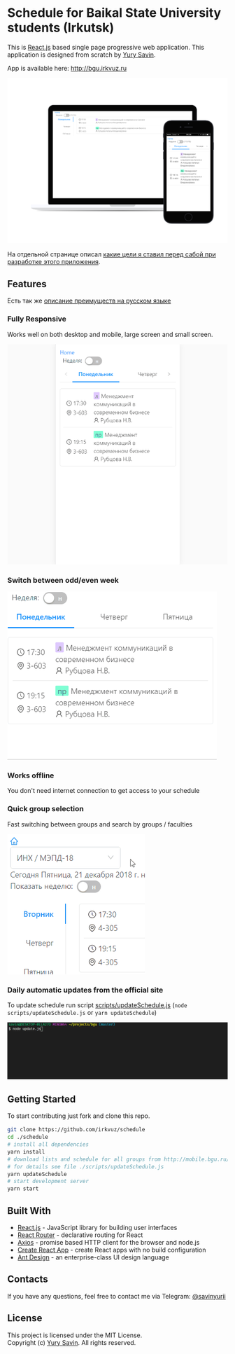 # Schedule for Baikal State University students (Irkutsk)

This is [React.js](https://reactjs.org) based single page progressive web application. This application is designed from scratch by [Yury Savin](https://github.com/baitun).  

App is available here: http://bgu.irkvuz.ru  

[![Desktop and Mobile](docs/screenshots/1/4.png)](https://bgu.irkvuz.ru)

На отдельной странице описал [какие цели я ставил перед сабой при разработке этого приложения](docs/GOALS.md).

## Features

Есть так же [описание преимуществ на русском языке](docs/FEATURES.md)

### Fully Responsive

Works well on both desktop and mobile, large screen and small screen.

![Rotate example](docs/screenshots/rotate.gif)

### Switch between odd/even week

![Parity screenshot](docs/screenshots/parity.gif)

### Works offline

You don't need internet connection to get access to your schedule

### Quick group selection

Fast switching between groups and search by groups / faculties

![Select screenshot](docs/screenshots/select.gif)


### Daily automatic updates from the official site

To update schedule run script [scripts/updateSchedule.js](./scripts/updateSchedule.js) (`node scripts/updateSchedule.js` or `yarn updateSchedule`)

![Update screenshot](docs/screenshots/update.gif)

## Getting Started

To start contributing just fork and clone this repo.

```sh
git clone https://github.com/irkvuz/schedule
cd ./schedule
# install all dependencies
yarn install
# download lists and schedule for all groups from http://mobile.bgu.ru/ to /public/data/ 
# for details see file ./scripts/updateSchedule.js
yarn updateSchedule
# start development server
yarn start
```

## Built With

* [React.js](https://github.com/facebook/react) - JavaScript library for building user interfaces
* [React Router](https://github.com/ReactTraining/react-router) - declarative routing for React
* [Axios](https://github.com/axios/axios) - promise based HTTP client for the browser and node.js
* [Create React App](https://github.com/facebook/create-react-app) - create React apps with no build configuration
* [Ant Design](https://github.com/ant-design/ant-design) - an enterprise-class UI design language


## Contacts

If you have any questions, feel free to contact me via Telegram: [@savinyurii](https://tele.click/savinyurii)

## License

This project is licensed under the MIT License.  
Copyright (c) [Yury Savin](http://baitun.github.io). All rights reserved.
